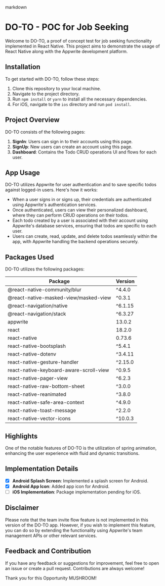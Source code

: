 markdown
# DO-TO - POC for Job Seeking

Welcome to DO-TO, a proof of concept test for job seeking functionality implemented in React Native. This project aims to demonstrate the usage of React Native along with the Appwrite development platform.

## Installation

To get started with DO-TO, follow these steps:

1. Clone this repository to your local machine.
2. Navigate to the project directory.
3. Run `npm install` or `yarn` to install all the necessary dependencies.
4. For iOS, navigate to the `ios` directory and run `pod install`.

## Project Overview

DO-TO consists of the following pages:

1. **SignIn**: Users can sign in to their accounts using this page.
2. **SignUp**: New users can create an account using this page.
3. **Dashboard**: Contains the Todo CRUD operations UI and flows for each user.

## App Usage

DO-TO utilizes Appwrite for user authentication and to save specific todos against logged-in users. Here's how it works:

- When a user signs in or signs up, their credentials are authenticated using Appwrite's authentication services.
- Once authenticated, users can view their personalized dashboard, where they can perform CRUD operations on their todos.
- Each todo created by a user is associated with their account using Appwrite's database services, ensuring that todos are specific to each user.
- Users can create, read, update, and delete todos seamlessly within the app, with Appwrite handling the backend operations securely.

## Packages Used

DO-TO utilizes the following packages:

| Package                                           | Version |
|---------------------------------------------------|---------|
| @react-native-community/blur                      | ^4.4.0  |
| @react-native-masked-view/masked-view             | ^0.3.1  |
| @react-navigation/native                          | ^6.1.15 |
| @react-navigation/stack                           | ^6.3.27 |
| appwrite                                          | 13.0.2  |
| react                                             | 18.2.0  |
| react-native                                      | 0.73.6  |
| react-native-bootsplash                           | ^5.4.1  |
| react-native-dotenv                               | ^3.4.11 |
| react-native-gesture-handler                      | ^2.15.0 |
| react-native-keyboard-aware-scroll-view           | ^0.9.5  |
| react-native-pager-view                           | ^6.2.3  |
| react-native-raw-bottom-sheet                     | ^3.0.0  |
| react-native-reanimated                          | ^3.8.0  |
| react-native-safe-area-context                    | ^4.9.0  |
| react-native-toast-message                        | ^2.2.0  |
| react-native-vector-icons                         | ^10.0.3 |

## Highlights

One of the notable features of DO-TO is the utilization of spring animation, enhancing the user experience with fluid and dynamic transitions.

## Implementation Details

- [x] **Android Splash Screen**: Implemented a splash screen for Android.
- [x] **Android App Icon**: Added app icon for Android.
- [ ] **iOS Implementation**: Package implementation pending for iOS.

## Disclaimer

Please note that the team invite flow feature is not implemented in this version of the DO-TO app. However, if you wish to implement this feature, you can do so by extending the functionality using Appwrite's team management APIs or other relevant services.


## Feedback and Contribution

If you have any feedback or suggestions for improvement, feel free to open an issue or create a pull request. Contributions are always welcome!

Thank you for this Opportunity MUSHROOM!
